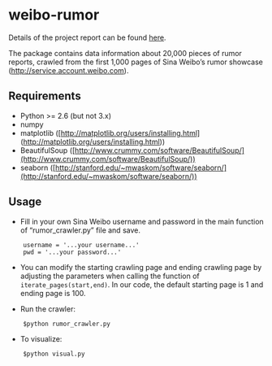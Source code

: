 # weibo-rumor

Details of the project report can be found [here](http://yixuan-li.com/2015/05/03/understanding-the-rumor-dispelling-behavior-in-microblogs-a-case-study-on-sina-weibo/).

The package contains data information about 20,000 pieces of rumor reports, crawled from the first 1,000 pages of Sina Weibo’s rumor showcase (http://service.account.weibo.com).

Requirements
------------
* Python >= 2.6 (but not 3.x)
* numpy
* matplotlib ([http://matplotlib.org/users/installing.html] (http://matplotlib.org/users/installing.html))
* BeautifulSoup ([http://www.crummy.com/software/BeautifulSoup/](http://www.crummy.com/software/BeautifulSoup/))
* seaborn ([http://stanford.edu/~mwaskom/software/seaborn/](http://stanford.edu/~mwaskom/software/seaborn/))

Usage
-----

- Fill in your own Sina Weibo username and password in the main function of “rumor_crawler.py” file and save.

```
    username = '...your username...'
    pwd = '...your password...'
```

- You can modify the starting crawling page and ending crawling page by adjusting the parameters when calling the function of ``iterate_pages(start,end)``. In our code, the default starting page is 1 and ending page is 100.

- Run the crawler: 

```
    $python rumor_crawler.py
```

- To visualize:

```
    $python visual.py 
```



